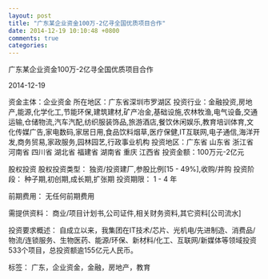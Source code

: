 ```yaml
---
layout: post
title: "广东某企业资金100万-2亿寻全国优质项目合作"
date: 2014-12-19 10:10:48 +0800
comments: true
categories: 
---
```

广东某企业资金100万-2亿寻全国优质项目合作



2014-12-19

资金主体：企业资金
所在地区：广东省深圳市罗湖区
投资行业：金融投资,房地产,能源,化学化工,节能环保,建筑建材,矿产冶金,基础设施,农林牧渔,电气设备,交通运输,仓储物流,汽车汽配,纺织服装饰品,旅游酒店,餐饮休闲娱乐,教育培训体育,文化传媒广告,家电数码,家居日用,食品饮料烟草,医疗保健,IT互联网,电子通信,海洋开发,商务贸易,家政服务,园林园艺,行政事业机构
投资地区：广东省 山东省 浙江省 河南省 四川省 湖北省 福建省 湖南省 重庆 江西省
投资金额：100万元-2亿元

股权投资
股权投资类型：
                            独资/投资建厂,参股比例[15 - 49%],收购/并购 
                                                                                投资阶段：
                            种子期,初创期,成长期,扩张期 
                                                                                                                                        投资期限：
                            1 - 4 年

前期费用：
无任何前期费用

需提供资料：
商业/项目计划书,公司证件,相关财务资料,其它资料[公司流水]

投资要求概述：
自成立以来，我集团在IT技术/芯片、光机电/先进制造、消费品/物流/连锁服务、生物医药、能源/环保、新材料/化工、互联网/新媒体等领域投资533个项目，总投资额逾155亿元人民币。

标签：
广东，企业资金，金融，房地产，教育

